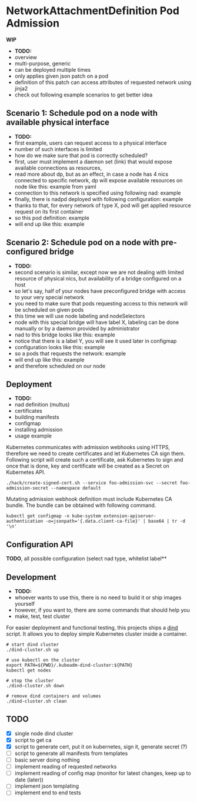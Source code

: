 # NetworkAttachmentDefinition Pod Admission

**WIP**

- **TODO:**
- overview
- multi-purpose, generic
- can be deployed multiple times
- only applies given json patch on a pod
- definition of this patch can access attributes of requested network using jinja2
- check out following example scenarios to get better idea

## Scenario 1: Schedule pod on a node with available physical interface

- **TODO:**
- first example, users can request access to a physical interface
- number of such interfaces is limited
- how do we make sure that pod is correctly scheduled?
- first, user must implement a daemon set (link) that would expose available connections as resources,
- read more about dp, but as an effect, in case a node has 4 nics connected to specific network, dp will expose available resources on node like this: example from yaml
- connection to this network is specified using following nad: example
- finally, there is nadpd deployed with following configuration: example
- thanks to that, for every network of type X, pod will get applied resource request on its first container
- so this pod definition: example
- will end up like this: example

## Scenario 2: Schedule pod on a node with pre-configured bridge

- **TODO:**
- second scenario is similar, except now we are not dealing with limited resource of physical nics, but availability of a bridge configured on a host
- so let's say, half of your nodes have preconfigured bridge with access to your very special network
- you need to make sure that pods requesting access to this network will be scheduled on given pods
- this time we will use node labeling and nodeSelectors
- node with this special bridge will have label X, labeling can be done manually or by a daemon provided by administrator
- nad to this bridge looks like this: example
- notice that there is a label Y, you will see it used later in configmap
- configuration looks like this: example
- so a pods that requests the network: example
- will end up like this: example
- and therefore scheduled on our node

## Deployment

- **TODO:**
- nad definition (multus)
- certificates
- building manifests
- configmap
- installing admission
- usage example

Kubernetes communicates with admission webhooks using HTTPS, therefore we need to
create certificates and let Kubernetes CA sign them. Following script will create
such a certificate, ask Kubernetes to sign and once that is done, key and certificate
will be created as a Secret on Kubernetes API.

```shell
./hack/create-signed-cert.sh --service foo-admission-svc --secret foo-admission-secret --namespace default
```

Mutating admission webhook definition must include Kubernetes CA bundle. The bundle
can be obtained with following command.

```shell
kubectl get configmap -n kube-system extension-apiserver-authentication -o=jsonpath='{.data.client-ca-file}' | base64 | tr -d '\n'
```

## Configuration API

**TODO**, all possible configuration (select nad type, whitelist label**

## Development

- **TODO:**
- whoever wants to use this, there is no need to build it or ship images yourself
- however, if you want to, there are some commands that should help you
- make, test, test cluster

For easier deployment and functional testing, this projects ships a
[dind](https://github.com/kubernetes-sigs/kubeadm-dind-cluster) script. It
allows you to deploy simple Kubernetes cluster inside a container.

```shell
# start dind cluster
./dind-cluster.sh up

# use kubectl on the cluster
export PATH=${PWD}/.kubeadm-dind-cluster:${PATH}
kubectl get nodes

# stop the cluster
./dind-cluster.sh down

# remove dind containers and volumes
./dind-cluster.sh clean
```

## TODO

- [x] single node dind cluster
- [x] script to get ca
- [x] script to generate cert, put it on kubernetes, sign it, generate secret (?)
- [ ] script to generate all manifests from templates
- [ ] basic server doing nothing
- [ ] implement reading of requested networks
- [ ] implement reading of config map (monitor for latest changes, keep up to date (later))
- [ ] implement json templating
- [ ] implement end to end tests
